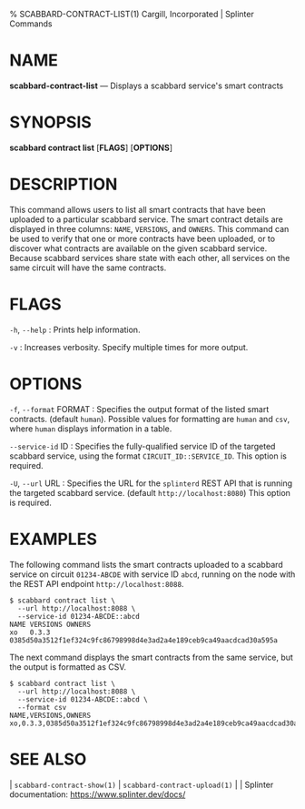 % SCABBARD-CONTRACT-LIST(1) Cargill, Incorporated | Splinter Commands
<!--
  Copyright 2018-2021 Cargill Incorporated
  Licensed under Creative Commons Attribution 4.0 International License
  https://creativecommons.org/licenses/by/4.0/
-->

NAME
====

**scabbard-contract-list** — Displays a scabbard service's smart contracts

SYNOPSIS
========

**scabbard contract list** \[**FLAGS**\] \[**OPTIONS**\]

DESCRIPTION
===========
This command allows users to list all smart contracts that have been uploaded to
a particular scabbard service. The smart contract details are displayed in three
columns: `NAME`, `VERSIONS`, and `OWNERS`. This command can be used to verify
that one or more contracts have been uploaded, or to discover what contracts are
available on the given scabbard service. Because scabbard services share state
with each other, all services on the same circuit will have the same contracts.

FLAGS
=====
`-h`, `--help`
: Prints help information.

`-v`
: Increases verbosity. Specify multiple times for more output.

OPTIONS
=======
`-f`, `--format` FORMAT
: Specifies the output format of the listed smart contracts. (default `human`).
  Possible values for formatting are `human` and `csv`, where `human` displays
  information in a table.

`--service-id` ID
: Specifies the fully-qualified service ID of the targeted scabbard service,
  using the format `CIRCUIT_ID::SERVICE_ID`. This option is required.

`-U`, `--url` URL
: Specifies the URL for the `splinterd` REST API that is running the targeted
  scabbard service. (default `http://localhost:8080`) This option is required.

EXAMPLES
========
The following command lists the smart contracts uploaded to a scabbard service
on circuit `01234-ABCDE` with service ID `abcd`, running on the node with the
REST API endpoint `http://localhost:8088`.

```
$ scabbard contract list \
  --url http://localhost:8088 \
  --service-id 01234-ABCDE::abcd
NAME VERSIONS OWNERS
xo   0.3.3    0385d50a3512f1ef324c9fc86798998d4e3ad2a4e189ceb9ca49aacdcad30a595a
```

The next command displays the smart contracts from the same service, but
the output is formatted as CSV.

```
$ scabbard contract list \
  --url http://localhost:8088 \
  --service-id 01234-ABCDE::abcd \
  --format csv
NAME,VERSIONS,OWNERS
xo,0.3.3,0385d50a3512f1ef324c9fc86798998d4e3ad2a4e189ceb9ca49aacdcad30a595a
```

SEE ALSO
========
| `scabbard-contract-show(1)`
| `scabbard-contract-upload(1)`
|
| Splinter documentation: https://www.splinter.dev/docs/
